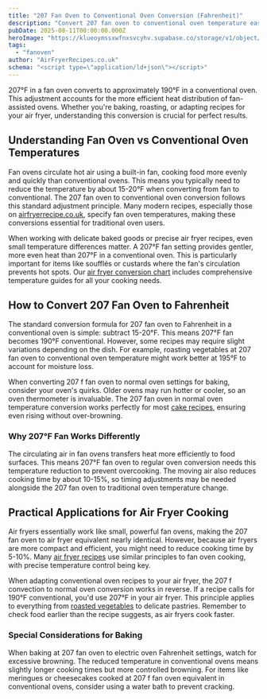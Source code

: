 ```yaml
---
title: "207 Fan Oven to Conventional Oven Conversion (Fahrenheit)"
description: "Convert 207 fan oven to conventional oven temperature easily with our simple guide. Perfect for air fryer recipes and precise baking results."
pubDate: 2025-08-11T00:00:00.000Z
heroImage: "https://klueoymssxwfnxsvcyhv.supabase.co/storage/v1/object/public/md/207-fan-oven-to-conventional-oven-conversion-fahrenheit-d35174e5.png"
tags:
  - "fanoven"
author: "AirFryerRecipes.co.uk"
schema: "<script type=\"application/ld+json\"></script>"
---
```


<p>207°F in a fan oven converts to approximately 190°F in a conventional oven. This adjustment accounts for the more efficient heat distribution of fan-assisted ovens. Whether you're baking, roasting, or adapting recipes for your air fryer, understanding this conversion is crucial for perfect results.</p>

<h2>Understanding Fan Oven vs Conventional Oven Temperatures</h2>
<p>Fan ovens circulate hot air using a built-in fan, cooking food more evenly and quickly than conventional ovens. This means you typically need to reduce the temperature by about 15-20°F when converting from fan to conventional. The 207 fan oven to conventional oven conversion follows this standard adjustment principle. Many modern recipes, especially those on <a href=https://www.airfryerrecipe.co.uk>airfryerrecipe.co.uk</a>, specify fan oven temperatures, making these conversions essential for traditional oven users.</p>
<p>When working with delicate baked goods or precise air fryer recipes, even small temperature differences matter. A 207°F fan setting provides gentler, more even heat than 207°F in a conventional oven. This is particularly important for items like soufflés or custards where the fan's circulation prevents hot spots. Our <a href=https://www.airfryerrecipe.co.uk/air-fryer-conversion-chart>air fryer conversion chart</a> includes comprehensive temperature guides for all your cooking needs.</p>

<h2>How to Convert 207 Fan Oven to Fahrenheit</h2>
<p>The standard conversion formula for 207 fan oven to Fahrenheit in a conventional oven is simple: subtract 15-20°F. This means 207°F fan becomes 190°F conventional. However, some recipes may require slight variations depending on the dish. For example, roasting vegetables at 207 fan oven to conventional oven temperature might work better at 195°F to account for moisture loss.</p>
<p>When converting 207 f fan oven to normal oven settings for baking, consider your oven's quirks. Older ovens may run hotter or cooler, so an oven thermometer is invaluable. The 207 fan oven in normal oven temperature conversion works perfectly for most <a href=https://www.airfryerrecipe.co.uk/recipe-category/cakes>cake recipes</a>, ensuring even rising without over-browning.</p>

<h3>Why 207°F Fan Works Differently</h3>
<p>The circulating air in fan ovens transfers heat more efficiently to food surfaces. This means 207°F fan oven to regular oven conversion needs this temperature reduction to prevent overcooking. The moving air also reduces cooking time by about 10-15%, so timing adjustments may be needed alongside the 207 fan oven to traditional oven temperature change.</p>

<h2>Practical Applications for Air Fryer Cooking</h2>
<p>Air fryers essentially work like small, powerful fan ovens, making the 207 fan oven to air fryer equivalent nearly identical. However, because air fryers are more compact and efficient, you might need to reduce cooking time by 5-10%. Many <a href=https://www.airfryerrecipe.co.uk/recipes>air fryer recipes</a> use similar principles to fan oven cooking, with precise temperature control being key.</p>
<p>When adapting conventional oven recipes to your air fryer, the 207 f convection to normal oven conversion works in reverse. If a recipe calls for 190°F conventional, you'd use 207°F in your air fryer. This principle applies to everything from <a href=https://www.airfryerrecipe.co.uk/recipe-category/vegetables>roasted vegetables</a> to delicate pastries. Remember to check food earlier than the recipe suggests, as air fryers cook faster.</p>

<h3>Special Considerations for Baking</h3>
<p>When baking at 207 fan oven to electric oven Fahrenheit settings, watch for excessive browning. The reduced temperature in conventional ovens means slightly longer cooking times but more controlled browning. For items like meringues or cheesecakes cooked at 207 f fan oven equivalent in conventional ovens, consider using a water bath to prevent cracking.</p>